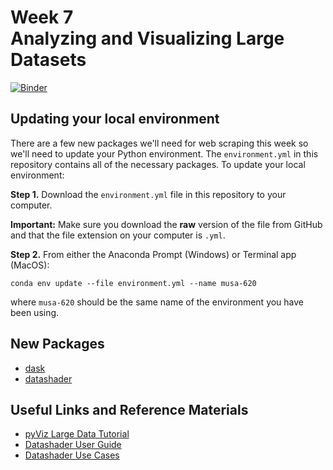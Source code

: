 # Week 7<br>Analyzing and Visualizing Large Datasets

[![Binder](https://mybinder.org/badge_logo.svg)](https://mybinder.org/v2/gh/MUSA-620-Spring-2019/week-7/master?filepath=lecture-7.ipynb)

## Updating your local environment

There are a few new packages we'll need for web scraping this week so we'll need
to update your Python environment. The `environment.yml` in this repository
contains all of the necessary packages. To update your local environment:

**Step 1.** Download the `environment.yml` file in this repository to your computer.

**Important:** Make sure you download the **raw** version of the file from GitHub and that the file extension on your computer is `.yml`.

**Step 2.** From either the Anaconda Prompt (Windows) or Terminal app (MacOS):

```
conda env update --file environment.yml --name musa-620
```

where `musa-620` should be the same name of the environment you have been using.

## New Packages

- [dask](http://docs.dask.org/en/latest/)
- [datashader](http://datashader.org/index.html)

## Useful Links and Reference Materials

- [pyViz Large Data Tutorial](http://pyviz.org/tutorial/10_Working_with_Large_Datasets.html)
- [Datashader User Guide](https://www.w3schools.com/html/html_intro.asp)
- [Datashader Use Cases](http://datashader.org/topics/index.html)
